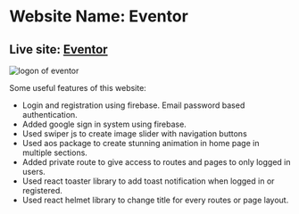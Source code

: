 # Website Name: Eventor

## Live site: [Eventor](https://eventor-d60ed.web.app/)

![logon of eventor](https://i.ibb.co/ZYgSbvH/Eventor-Home.png)

Some useful features of this website:

- Login and registration using firebase. Email password based authentication.
- Added google sign in system using firebase.
- Used swiper js to create image slider with navigation buttons
- Used aos package to create stunning animation in home page in multiple sections.
- Added private route to give access to routes and pages to only logged in users.
- Used react toaster library to add toast notification when logged in or registered.
- Used react helmet library to change title for every routes or page layout.
